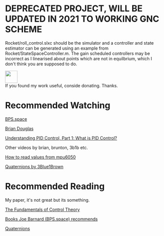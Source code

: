 # DEPRECATED PROJECT, WILL BE UPDATED IN 2021 TO WORKING GNC SCHEME

Rocket/roll_control.slxc should be the simulator and a controller and state estimator can be generated using an example from Rocket/StateSpaceController.m.
The gain scheduled controllers may be incorrect as I linearised about points which are not in equilbrium, which I don't think you are supposed to do.

<a href="https://www.paypal.com/paypalme/zentriktvc/5/"><img src="https://raw.githubusercontent.com/andreostrovsky/donate-with-paypal/master/blue.svg" height="40"></a>  
If you found my work useful, conside donating. Thanks.

# Recommended Watching

[BPS.space](https://www.youtube.com/channel/UCILl8ozWuxnFYXIe2svjHhg)

[Brian Douglas](https://www.youtube.com/user/ControlLectures/videos)

[Understanding PID Control, Part 1: What is PID Control?](https://youtu.be/wkfEZmsQqiA)

Other videos by brian, brunton, 3b1b etc.

[How to read values from mpu6050](https://www.youtube.com/watch?v=ImctYI8hgq4)

[Quaternions by 3Blue1Brown](https://www.youtube.com/watch?v=d4EgbgTm0Bg)

# Recommended Reading

My paper, it's not great but its something.

[The Fundamentals of Control Theory](https://www.patreon.com/posts/book-is-now-free-28313078)

[Books Joe Barnard (BPS.space) recommends](https://www.youtube.com/watch?v=BcKL4M5Xod)

[Quaternions](https://folk.uio.no/jeanra/Informatics/QuaternionsAndIMUs.html)
